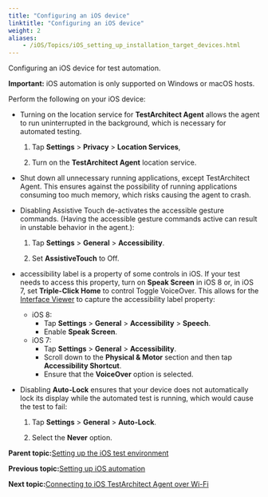 ```yaml
--- 
title: "Configuring an iOS device"
linktitle: "Configuring an iOS device"
weight: 2
aliases: 
    - /iOS/Topics/iOS_setting_up_installation_target_devices.html
---
```


Configuring an iOS device for test automation.

**Important:** iOS automation is only supported on Windows or macOS hosts.

Perform the following on your iOS device:

-   Turning on the location service for **TestArchitect Agent** allows the agent to run uninterrupted in the background, which is necessary for automated testing.

    1.  Tap **Settings** \> **Privacy** \> **Location Services**,

    2.  Turn on the **TestArchitect Agent** location service.

-   Shut down all unnecessary running applications, except TestArchitect Agent. This ensures against the possibility of running applications consuming too much memory, which risks causing the agent to crash.

-   Disabling Assistive Touch de-activates the accessible gesture commands. \(Having the accessible gesture commands active can result in unstable behavior in the agent.\):

    1.  Tap **Settings** \> **General** \> **Accessibility**.

    2.  Set **AssistiveTouch** to Off.

-   accessibility label is a property of some controls in iOS. If your test needs to access this property, turn on **Speak Screen** in iOS 8 or, in iOS 7, set **Triple-Click Home** to control Toggle VoiceOver. This allows for the [Interface Viewer](/TA_Help/Topics/Interface_def_Viewer_reading.html) to capture the accessibility label property:

    -   iOS 8:
        -   Tap **Settings** \> **General** \> **Accessibility** \> **Speech**.
        -   Enable **Speak Screen**.
    -   iOS 7:
        -   Tap **Settings** \> **General** \> **Accessibility**.
        -   Scroll down to the **Physical & Motor** section and then tap **Accessibility Shortcut**.
        -   Ensure that the **VoiceOver** option is selected.
-   Disabling **Auto-Lock** ensures that your device does not automatically lock its display while the automated test is running, which would cause the test to fail:

    1.  Tap **Settings** \> **General** \> **Auto-Lock**.

    2.  Select the **Never** option.


**Parent topic:**[Setting up the iOS test environment](/iOS/Topics/iOS_setting_up_the_test_enviroment.html)

**Previous topic:**[Setting up iOS automation](/iOS/Topics/iOS_setting_up_automation.html)

**Next topic:**[Connecting to iOS TestArchitect Agent over Wi-Fi](/iOS/Topics/iOS_connecting_to_host_machine.html)


